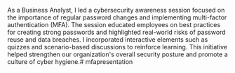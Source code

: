 As a Business Analyst, I led a cybersecurity awareness session focused on the importance of regular password changes and implementing multi-factor authentication (MFA). The session educated employees on best practices for creating strong passwords and highlighted real-world risks of password reuse and data breaches. I incorporated interactive elements such as quizzes and scenario-based discussions to reinforce learning. This initiative helped strengthen our organization's overall security posture and promote a culture of cyber hygiene.# mfapresentation
